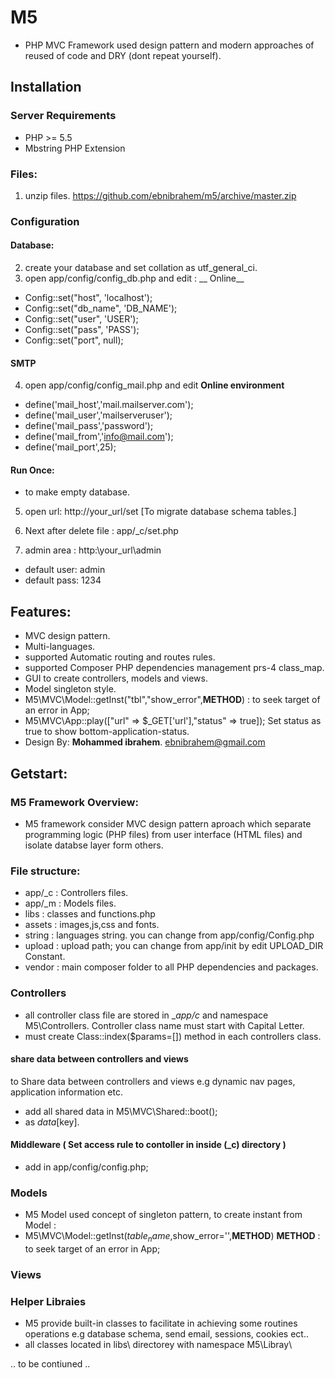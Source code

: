 # M5
- PHP MVC Framework used design pattern and modern approaches of reused of code and DRY (dont repeat yourself).

## Installation

### Server Requirements
- PHP >= 5.5
- Mbstring PHP Extension

### Files:
1. unzip files.
https://github.com/ebnibrahem/m5/archive/master.zip

### Configuration

#### Database:
2. create your database and set collation as utf_general_ci.
3. open app/config/config_db.php and edit :
__ Online__
- Config::set("host", 'localhost');
- Config::set("db_name", 'DB_NAME');
- Config::set("user", 'USER');
- Config::set("pass", 'PASS');
- Config::set("port", null);

#### SMTP
4. open app/config/config_mail.php and edit
__Online environment__
- define('mail_host','mail.mailserver.com');
- define('mail_user','mailserveruser');
- define('mail_pass','password');
- define('mail_from','info@mail.com');
- define('mail_port',25);

#### Run Once:
- to make empty database.
5. open url: http://your_url/set  [To migrate database schema tables.]

6. Next after delete file : app/_c/set.php
7. admin area : http:\\your_url\admin
- default user: admin
- default pass: 1234

## Features:
- MVC design pattern.
- Multi-languages.
- supported Automatic routing and routes rules.
- supported Composer PHP dependencies management  prs-4 class_map.
- GUI to create controllers, models and views.
- Model singleton style.
- M5\MVC\Model::getInst("tbl","show_error",__METHOD__) : to seek target of an error in App;
- M5\MVC\App::play(["url" => $_GET['url'],"status" => true]);
Set status as true to show bottom-application-status.
- Design By: __Mohammed ibrahem__. ebnibrahem@gmail.com


## Getstart:
### M5 Framework Overview:
- M5 framework consider MVC design pattern aproach  which separate programming logic (PHP files) from user interface (HTML files) and isolate databse layer form others.

### File structure:

- app/_c   : Controllers files.
- app/_m   : Models files.
- libs     : classes and functions.php
- assets   : images,js,css and fonts.
- string   : languages string. you can change from  app/config/Config.php
- upload   : upload path; you can change from app/init by edit UPLOAD_DIR Constant.
- vendor   : main composer folder to all PHP dependencies and packages.


### Controllers
- all controller class file are stored in __app/_c__ and namespace M5\Controllers. Controller class name must start with Capital Letter.
- must create Class::index($params=[]) method in each controllers class.

#### share data between controllers and views
to Share data between controllers and views e.g dynamic nav pages, application information etc.
- add all shared data in M5\MVC\Shared::boot();
- as $data[$key].

#### Middleware ( Set access rule to contoller in inside (___c__) directory )
- add  in app/config/config.php;

### Models
- M5 Model used concept of singleton pattern, to create instant from Model :
- M5\MVC\Model::getInst($table_name,$show_error='',____METHOD____) ____METHOD____ : to seek target of an error in App;

### Views


### Helper Libraies
- M5 provide built-in classes to facilitate in achieving some routines operations e.g database schema, send email, sessions, cookies ect..
- all classes located in libs\ directorey with namespace M5\Libray\

.. to be contiuned ..